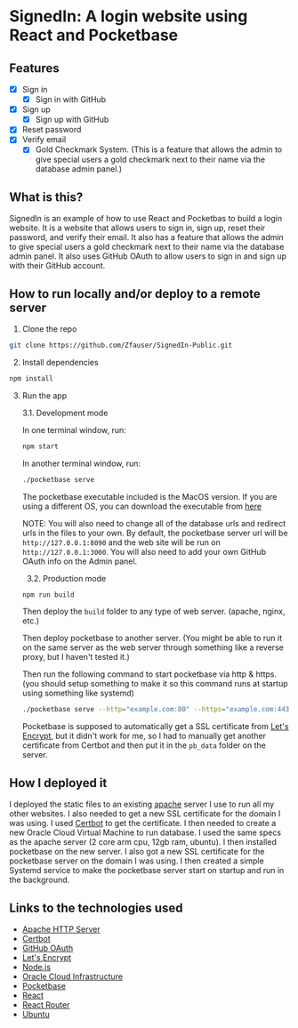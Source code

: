 # SignedIn: A login website using React and Pocketbase

## Features

- [x] Sign in
  - [x] Sign in with GitHub
- [x] Sign up
  - [x] Sign up with GitHub
- [x] Reset password
- [x] Verify email
  - [x] Gold Checkmark System. (This is a feature that allows the admin to give special users a gold checkmark next to their name via the database admin panel.)

## What is this?

SignedIn is an example of how to use React and Pocketbas to build a login website. It is a website that allows users to sign in, sign up, reset their password, and verify their email. It also has a feature that allows the admin to give special users a gold checkmark next to their name via the database admin panel. It also uses GitHub OAuth to allow users to sign in and sign up with their GitHub account.

## How to run locally and/or deploy to a remote server

1. Clone the repo

```bash
git clone https://github.com/Zfauser/SignedIn-Public.git
```

2. Install dependencies

```bash
npm install
```

3. Run the app
    &nbsp;
    
    3.1. Development mode
  
    In one terminal window, run:
    
    ```bash
    npm start
    ```
    
    In another terminal window, run:
    
  
    ```bash
    ./pocketbase serve
    ```

    The pocketbase executable included is the MacOS version. If you are using a different OS, you can download the executable from [here](https://github.com/pocketbase/pocketbase/releases/)

    NOTE: You will also need to change all of the database urls and redirect urls in the files to your own. By default, the pocketbase server url will be `http://127.0.0.1:8090` and the web site will be run on `http://127.0.0.1:3000`. You will also need to add your own GitHub OAuth info on the Admin panel.

    &nbsp;
    3.2. Production mode

    ```bash
    npm run build
    ```

    Then deploy the `build` folder to any type of web server. (apache, nginx, etc.)

    Then deploy pocketbase to another server. (You might be able to run it on the same server as the web server through something like a reverse proxy, but I haven't tested it.)

    Then run the following command to start pocketbase via http & https. (you should setup something to make it so this command runs at startup using something like systemd)

    ```bash
    ./pocketbase serve --http="example.com:80" --https="example.com:443"
    ```

    Pocketbase is supposed to automatically get a SSL certificate from [Let's Encrypt](https://letsencrypt.org/), but it didn't work for me, so I had to manually get another certificate from Certbot and then put it in the `pb_data` folder on the server.
    &nbsp;

## How I deployed it

I deployed the static files to an existing [apache](https://httpd.apache.org/) server I use to run all my other websites. I also needed to get a new SSL certificate for the domain I was using. I used [Certbot](https://certbot.eff.org/) to get the certificate. I then needed to create a new Oracle Cloud Virtual Machine to run database. I used the same specs as the apache server (2 core arm cpu, 12gb ram, ubuntu). I then installed pocketbase on the new server. I also got a new SSL certificate for the pocketbase server on the domain I was using. I then created a simple Systemd service to make the pocketbase server start on startup and run in the background.

## Links to the technologies used

- [Apache HTTP Server](https://httpd.apache.org/)
- [Certbot](https://certbot.eff.org/)
- [GitHub OAuth](https://docs.github.com/en/developers/apps/building-oauth-apps/authorizing-oauth-apps)
- [Let's Encrypt](https://letsencrypt.org/)
- [Node.js](https://nodejs.org/en/)
- [Oracle Cloud Infrastructure](https://www.oracle.com/ca-en/cloud/)
- [Pocketbase](https://pocketbase.io/)
- [React](https://reactjs.org/)
- [React Router](https://reactrouter.com/)
- [Ubuntu](https://ubuntu.com/)
